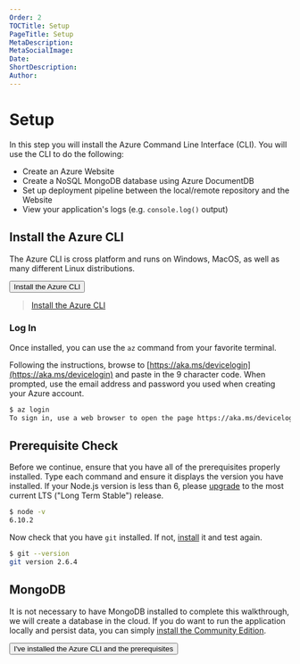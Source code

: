 ```yaml
---
Order: 2
TOCTitle: Setup
PageTitle: Setup
MetaDescription: 
MetaSocialImage: 
Date: 
ShortDescription: 
Author: 
---
```


# Setup

In this step you will install the Azure Command Line Interface (CLI). You will use the CLI to do the following:

* Create an Azure Website
* Create a NoSQL MongoDB database using Azure DocumentDB
* Set up deployment pipeline between the local/remote repository and the Website
* View your application's logs (e.g. `console.log()` output)

## Install the Azure CLI

The Azure CLI is cross platform and runs on Windows, MacOS, as well as many different Linux distributions.

<button>Install the Azure CLI</button>

> [Install the Azure CLI](https://docs.microsoft.com/en-us/cli/azure/install-azure-cli)

### Log In

Once installed, you can use the `az` command from your favorite terminal. 

Following the instructions, browse to [https://aka.ms/devicelogin](https://aka.ms/devicelogin) and paste in the 9 character code. When prompted, use the email address and password you used when creating your Azure account.

``` bash
$ az login
To sign in, use a web browser to open the page https://aka.ms/devicelogin and enter the code BF9BUDLGR to authenticate.
```

## Prerequisite Check

Before we continue, ensure that you have all of the prerequisites properly installed. Type each command and ensure it displays the version you have installed. If your Node.js version is less than 6, please [upgrade](https://nodejs.org/en/download/) to the most current LTS ("Long Term Stable") release.

``` bash
$ node -v
6.10.2
```

Now check that you have `git` installed. If not, [install](https://git-scm.com/downloads) it and test again.

``` bash
$ git --version
git version 2.6.4
```

## MongoDB

It is not necessary to have MongoDB installed to complete this walkthrough, we will create a database in the cloud. If you do want to run the application locally and persist data, you can simply [install the Community Edition](https://www.mongodb.com/download-center#community). 

<button>I've installed the Azure CLI and the prerequisites</button>